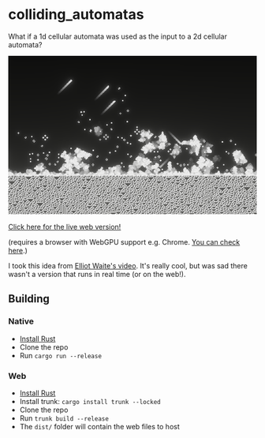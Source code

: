 
# colliding_automatas

What if a 1d cellular automata was used as the input to a 2d cellular automata?

![An image of a 1d cellular automata being used as the input to a 2d cellular automata](preview.png)

[Click here for the live web version!](https://jakkos.net/colliding_automatas) 

(requires a browser with WebGPU support e.g. Chrome. [You can check here](https://caniuse.com/webgpu).)

I took this idea from [Elliot Waite's video](https://www.youtube.com/watch?v=IK7nBOLYzdE). It's really cool, but was sad there wasn't a version that runs in real time (or on the web!).

## Building

### Native
- [Install Rust](https://www.rust-lang.org/learn/get-started)
- Clone the repo
- Run `cargo run --release`

### Web
- [Install Rust](https://www.rust-lang.org/learn/get-started)
- Install trunk: `cargo install trunk --locked`
- Clone the repo
- Run `trunk build --release`
- The `dist/` folder will contain the web files to host


